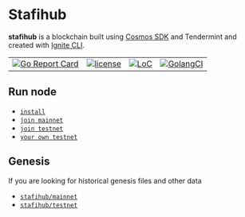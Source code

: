 # Stafihub

**stafihub** is a blockchain built using [Cosmos SDK](https://github.com/cosmos/cosmos-sdk) and Tendermint and created with [Ignite CLI](https://ignite.com).

|  |  |  |  |
| --- | --- | --- | --- |
| [![Go Report Card](https://goreportcard.com/badge/github.com/stafihub/stafihub)](https://goreportcard.com/report/github.com/stafihub/stafihub) | [![license](https://img.shields.io/github/license/cosmos/gaia.svg)](https://github.com/stafihub/stafihub/blob/main/LICENSE) | [![LoC](https://tokei.rs/b1/github/stafihub/stafihub)](https://github.com/stafihub/stafihub) | [![GolangCI](https://golangci.com/badges/github.com/cosmos/cosmos.svg)](https://golangci.com/r/github.com/stafihub/stafihub) |

## Run node

- [`install`](./docs/guaid/install.md)
- [`join mainnet`](./docs/guaid/join-mainnet.md)
- [`join testnet`](./docs/guaid/join-testnet.md)
- [`your own testnet`](./docs/guaid/your-own-testnet.md)

## Genesis

If you are looking for historical genesis files and other data

- [`stafihub/mainnet`](https://github.com/stafihub/network/tree/main/mainnets)
- [`stafihub/testnet`](https://github.com/stafihub/network/tree/main/testnets)
